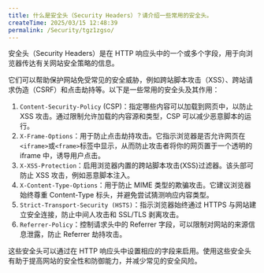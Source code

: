 ```yaml
---
title: 什么是安全头（Security Headers）？请介绍一些常用的安全头。
createTime: 2025/03/15 12:48:39
permalink: /Security/tgz1zgso/
---
```


安全头（Security Headers）是在 HTTP 响应头中的一个或多个字段，用于向浏览器传达有关网站安全策略的信息。

它们可以帮助保护网站免受常见的安全威胁，例如跨站脚本攻击（XSS）、跨站请求伪造（CSRF）和点击劫持等。以下是一些常用的安全头及其作用：

1. `Content-Security-Policy` (CSP)：指定哪些内容可以加载到网页中，以防止 XSS 攻击。通过限制允许加载的内容源和类型，CSP 可以减少恶意脚本的运行。
2. `X-Frame-Options`：用于防止点击劫持攻击。它指示浏览器是否允许网页在`<iframe>`或`<frame>`标签中显示，从而防止攻击者将你的网页置于一个透明的 iframe 中，诱导用户点击。
3. `X-XSS-Protection`：启用浏览器内置的跨站脚本攻击(XSS)过滤器。该头部可防止 XSS 攻击，例如恶意脚本注入。
4. `X-Content-Type-Options`：用于防止 MIME 类型的欺骗攻击。它建议浏览器始终尊重 Content-Type 标头，并避免尝试猜测响应内容类型。
5. `Strict-Transport-Security (HSTS)`：指示浏览器始终通过 HTTPS 与网站建立安全连接，防止中间人攻击和 SSL/TLS 剥离攻击。
6. `Referrer-Policy`：控制请求头中的 Referrer 字段，可以限制对网站的来源信息泄露，防止 Referrer 劫持攻击。

这些安全头可以通过在 HTTP 响应头中设置相应的字段来启用。使用这些安全头有助于提高网站的安全性和防御能力，并减少常见的安全风险。
